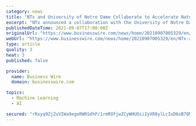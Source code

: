 ```yaml
---
category: news
title: "NTx and University of Notre Dame Collaborate to Accelerate Natural Drug Discovery with Machine Learning"
excerpt: "NTx announced a collaboration with the University of Notre Dame Department of Computer Science and Engineering to accelerate natural drug discovery"
publishedDateTime: 2021-09-07T17:00:00Z
originalUrl: "https://www.businesswire.com/news/home/20210907005329/en/NTx-and-University-of-Notre-Dame-Collaborate-to-Accelerate-Natural-Drug-Discovery-with-Machine-Learning"
webUrl: "https://www.businesswire.com/news/home/20210907005329/en/NTx-and-University-of-Notre-Dame-Collaborate-to-Accelerate-Natural-Drug-Discovery-with-Machine-Learning"
type: article
quality: 3
heat: 3
published: false

provider:
  name: Business Wire
  domain: businesswire.com

topics:
  - Machine Learning
  - AI

secured: "rRxyq9ZjZuVIWa9egoRWRSdhP/1rmROfjwZCyWHUOiiIyXR8ylLcIuD6oB7QNfMSXsLH6rJmMf//q7pzADgEcu7CrKfnQ35riCrNjim3YbftF2MG4xvg3MiOqsFhoQGYEYGo8kHQl6uE8V+7VOAgzG9CY93OK90fgaU3YJT3lDoAKhZFrk1BRm0pQztGfaC95yC0Li9NdFQ8BaltIzYq72HNFOsWzc6gPqM3a3Z0k7kJsyDelRUUBI2bb9pkADbCjGDJvQpaj+V+gfDo/QxBKsZVJLGvpAIl293bBa6TXj6iGIIsf6NUpFtSQAVyUl+NNCBSLLiYC+3/vwR11etSpaxkVDDcFZctn6NJ4zGGy/Q=;v8B5zRE1DOK/8MlbYYSZRg=="
---
```


